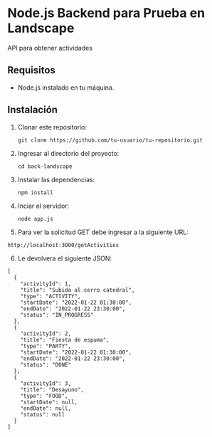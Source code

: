 # Node.js Backend para Prueba en Landscape

API para obtener actividades

## Requisitos

- Node.js instalado en tu máquina.

## Instalación

1. Clonar este repositorio:

   ```git clone https://github.com/tu-usuario/tu-repositorio.git ```

2. Ingresar al directorio del proyecto:

    ```cd back-landscape ```

3. Instalar las dependencias:

    ```npm install ```

4. Inciar el servidor:

    ``` node app.js ```

5. Para ver la solicitud GET debe ingresar a la siguiente URL:

``` http://localhost:3000/getActivities ```

6. Le devolvera el siguiente JSON:
```
[
  {
    "activityId": 1,
    "title": "Subida al cerro catedral",
    "type": "ACTIVITY",
    "startDate": "2022-01-22 01:30:00",
    "endDate": "2022-01-22 23:30:00",
    "status": "IN_PROGRESS"
  },
  {
    "activityId": 2,
    "title": "Fiesta de espuma",
    "type": "PARTY",
    "startDate": "2022-01-22 01:30:00",
    "endDate": "2022-01-22 23:30:00",
    "status": "DONE"
  },
  {
    "activityId": 3,
    "title": "Desayuno",
    "type": "FOOD",
    "startDate": null,
    "endDate": null,
    "status": null
  }
]
```




